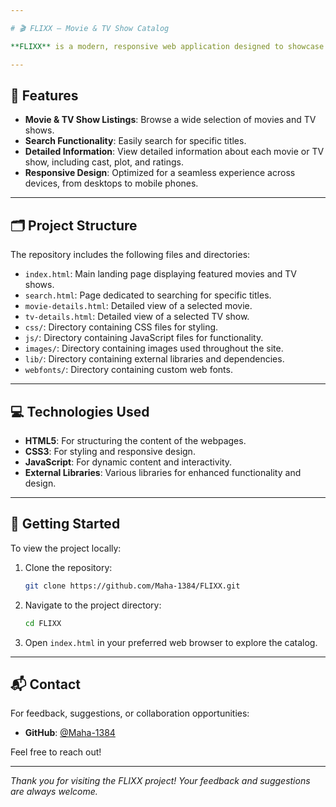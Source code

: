```yaml
---

# 🎬 FLIXX – Movie & TV Show Catalog

**FLIXX** is a modern, responsive web application designed to showcase a comprehensive catalog of movies and TV shows. Built with HTML, CSS, and JavaScript, it provides users with an intuitive interface to browse, search, and view detailed information about their favorite entertainment content.

---
```


## 🌟 Features

- **Movie & TV Show Listings**: Browse a wide selection of movies and TV shows.
- **Search Functionality**: Easily search for specific titles.
- **Detailed Information**: View detailed information about each movie or TV show, including cast, plot, and ratings.
- **Responsive Design**: Optimized for a seamless experience across devices, from desktops to mobile phones.

---

## 🗂️ Project Structure

The repository includes the following files and directories:

- `index.html`: Main landing page displaying featured movies and TV shows.
- `search.html`: Page dedicated to searching for specific titles.
- `movie-details.html`: Detailed view of a selected movie.
- `tv-details.html`: Detailed view of a selected TV show.
- `css/`: Directory containing CSS files for styling.
- `js/`: Directory containing JavaScript files for functionality.
- `images/`: Directory containing images used throughout the site.
- `lib/`: Directory containing external libraries and dependencies.
- `webfonts/`: Directory containing custom web fonts.

---

## 💻 Technologies Used

- **HTML5**: For structuring the content of the webpages.
- **CSS3**: For styling and responsive design.
- **JavaScript**: For dynamic content and interactivity.
- **External Libraries**: Various libraries for enhanced functionality and design.

---

## 🚀 Getting Started

To view the project locally:

1. Clone the repository:
   ```bash
   git clone https://github.com/Maha-1384/FLIXX.git
   ```
2. Navigate to the project directory:
   ```bash
   cd FLIXX
   ```
3. Open `index.html` in your preferred web browser to explore the catalog.

---

## 📬 Contact

For feedback, suggestions, or collaboration opportunities:

- **GitHub**: [@Maha-1384](https://github.com/Maha-1384)

Feel free to reach out!

---

*Thank you for visiting the FLIXX project! Your feedback and suggestions are always welcome.* 
